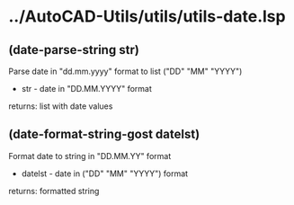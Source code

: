 # ../AutoCAD-Utils/utils/utils-date.lsp
## (date-parse-string str)
Parse date in "dd.mm.yyyy" format to list ("DD" "MM" "YYYY")
* str - date in "DD.MM.YYYY" format
returns: list with date values
## (date-format-string-gost datelst)
Format date to string in "DD.MM.YY" format
* datelst - date in ("DD" "MM" "YYYY") format
returns: formatted string
